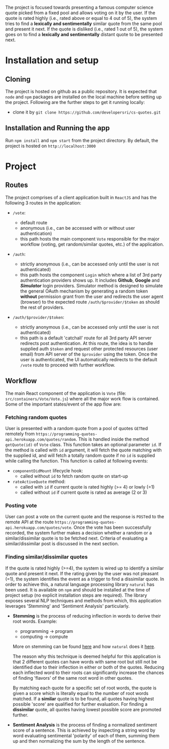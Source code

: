 The project is focused towards presenting a famous computer science quote picked from a fixed pool and allows voting on it by the user. If the quote is rated highly (i.e., rated above or equal to 4 out of 5), the system tries to find a **lexically and sentimentally** similar quote from the same pool and present it next. If the quote is disliked (i.e., rated 1 out of 5), the system goes on to find a **lexically and sentimentally** distant quote to be presented next.


# Installation and setup

## Cloning

The project is hosted on github as a public repository. It is expected that `node` and `npm` packages are installed on the local machine before setting up the project. Following are the further steps to get it running locally:

- clone it by `git clone https://github.com/developersri/cs-quotes.git`

## Installation and Running the app

Run `npm install` and `npm start` from the project directory. By default, the project is hosted on `http://localhost:3000`


# Project

## Routes

The project comprises of a client application built in `ReactJS` and has the following 3 routes in the application:

- `/vote`:
  - default route
  - anonymous (i.e., can be accessed with or without user authentication)
  - this path hosts the main component `Vote` responsible for the major workflow (voting, get random/similar quotes, etc.) of the application.

- `/auth`:
  - strictly anonymous (i.e., can be accessed only until the user is not authenticated)
  - this path hosts the component `Login` which where a list of 3rd party authentication providers shows up. It includes **Github**, **Google** and **_Simulator_** login providers. Simulator method is designed to simulate the general OAuth mechanism by generating a random token **without** permission grant from the user and redirects the user agent (browser) to the expected route `/auth/$provider/$token` as should the rest of providers.

- `/auth/$provider/$token`:
  - strictly anonymous (i.e., can be accessed only until the user is not authenticated)
  - this path is a default 'catchall' route for all 3rd party API server redirects post authentication. At this route, the idea is to handle supplied auth `$token` and request other protected resources (user email) from API server of the `$provider` using the token. Once the user is authenticated, the UI automatically redirects to the default `/vote` route to proceed with further workflow.


## Workflow

The main React component of the application is `Vote` (file: `src/containers/Vote/Vote.js`) where all the major work flow is contained. Some of the important states/event of the app flow are:

### Fetching random quotes

User is presented with a random quote from a pool of quotes `GET`ted remotely from `https://programming-quotes-api.herokuapp.com/quotes/random`. This is handled inside the method `getQuote(id)` of `Vote` class. This function takes an optional parameter `id`. If the method is called with `id` argument, it will fetch the quote matching with the supplied id, and will fetch a totally random quote if no `id` is supplied while calling the function. This function is called at following events:

- `componentDidMount` lifecycle hook:
  - called without `id` to fetch random quote on start-up
- `rateActiveQuote` method:
  - called with `id` if current quote is rated highly (>= 4) or lowly (=1)
  - called without `id` if current quote is rated as average (2 or 3)

### Posting vote

User can post a vote on the current quote and the response is `POST`ed to the remote API at the route `https://programming-quotes-api.herokuapp.com/quotes/vote`.
Once the vote has been successfully recorded, the system further makes a decision whether a random or a similar/dissimilar quote is to be fetched next. Criteria of evaluating a similar/dissimilar post is discussed in the next section.

### Finding similar/dissimilar quotes

If the quote is rated highly (>=4), the system is wired up to identify a similar quote and present it next. If the rating given by the user was not pleasant (=1), the system identifies the event as a trigger to find a dissimilar quote. In order to achieve this, a natural language processing library `natural` has been used. It is available on `npm` and should be installed at the time of project setup (no explicit installation steps are required). The library exposes several NLP techniques and methods from which, this application leverages 'Stemming' and 'Sentiment Analysis' particularly.

- **Stemming** is the process of reducing inflection in words to derive their root words.  Example:
  - programming -> program
  - computing -> compute

  More on stemming can be found [here](https://en.wikipedia.org/wiki/Stemming) and how `natural` does it [here](https://www.npmjs.com/package/natural#stemmers).

  The reason why this technique is deemed helpful for this application is that 2 different quotes can have words with same root but still not be identified due to their inflection in either or both of the quotes. Reducing each inflected word to their roots can significantly increase the chances of finding 'flavors' of the same root word in other quotes.

  By matching each quote for a specific set of root words, the quote is given a score which is literally equal to the number of root words matched.  If a **similar** quote is to be found, all quotes having highest possible 'score' are qualified for further evaluation.  For finding a **dissimilar** quote, all quotes having lowest possible score are promoted further.

- **Sentiment Analysis** is the process of finding a normalized sentiment score of a sentence. This is achieved by inspecting a string word by word evaluating sentimental 'polarity' of each of them, summing them up and then normalizing the sum by the length of the sentence.
